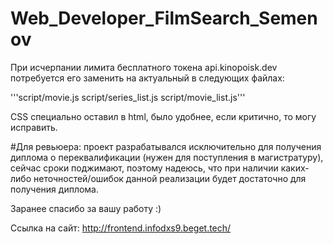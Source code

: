 # Web_Developer_FilmSearch_Semenov

При исчерпании лимита бесплатного токена api.kinopoisk.dev потребуется его заменить на актуальный в следующих файлах: 

'''script/movie.js
script/series_list.js
script/movie_list.js'''

CSS специально оставил в html, было удобнее, если критично, то могу исправить.

#Для ревьюера: проект разрабатывался исключительно для получения диплома о переквалификации (нужен для поступления в магистратуру), сейчас сроки поджимают, поэтому надеюсь, что при наличии каких-либо неточностей/ошибок данной реализации будет достаточно для получения диплома.

Заранее спасибо за вашу работу :)

Ссылка на сайт: http://frontend.infodxs9.beget.tech/
